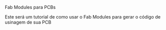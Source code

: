 Fab Modules para PCBs

Este será um tutorial de como usar o Fab Modules para gerar o código de usinagem de sua PCB

